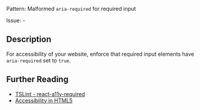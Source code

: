Pattern: Malformed `aria-required` for required input

Issue: -

## Description

For accessibility of your website, enforce that required input elements have `aria-required` set to `true`.

## Further Reading

* [TSLint - react-a11y-required](https://github.com/microsoft/tslint-microsoft-contrib/blob/master/README.md#supported-rules)
* [Accessibility in HTML5](http://www.clarissapeterson.com/2012/11/html5-accessibility/)